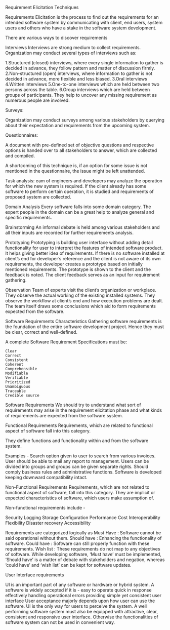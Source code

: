 Requirement Elicitation Techniques

Requirements Elicitation is the process to find out the requirements for an intended software system by communicating with client, end users, system users and others who have a stake in the software system development.

There are various ways to discover requirements

Interviews
Interviews are strong medium to collect requirements. 
Organization may conduct several types of interviews such as:

1.Structured (closed) interviews, where every single information to gather is decided in advance, they follow pattern and matter of discussion firmly.
2.Non-structured (open) interviews, where information to gather is not decided in advance, more flexible and less biased.
3.Oral interviews
4.Written interviews
5.One-to-one interviews which are held between two persons across the table.
6.Group interviews which are held between groups of participants. They help to uncover any missing requirement as numerous people are involved.


Surveys:

Organization may conduct surveys among various stakeholders by querying about their expectation and requirements from the upcoming system.

Questionnaires:

A document with pre-defined set of objective questions and respective options is handed over to all stakeholders to answer, which are collected and compiled.

A shortcoming of this technique is, if an option for some issue is not mentioned in the questionnaire, the issue might be left unattended.

Task analysis:
eam of engineers and developers may analyze the operation for which the new system is required. If the client already has some software to perform certain operation, it is studied and requirements of proposed system are collected.

Domain Analysis
Every software falls into some domain category. The expert people in the domain can be a great help to analyze general and specific requirements.

Brainstorming
An informal debate is held among various stakeholders and all their inputs are recorded for further requirements analysis.

Prototyping
Prototyping is building user interface without adding detail functionality for user to interpret the features of intended software product. It helps giving better idea of requirements. If there is no software installed at client’s end for developer’s reference and the client is not aware of its own requirements, the developer creates a prototype based on initially mentioned requirements. The prototype is shown to the client and the feedback is noted. The client feedback serves as an input for requirement gathering.

Observation
Team of experts visit the client’s organization or workplace. They observe the actual working of the existing installed systems. They observe the workflow at client’s end and how execution problems are dealt. The team itself draws some conclusions which aid to form requirements expected from the software.


Software Requirements Characteristics
Gathering software requirements is the foundation of the entire software development project. Hence they must be clear, correct and well-defined.

A complete Software Requirement Specifications must be:

	Clear
	Correct
	Consistent
	Coherent
	Comprehensible
	Modifiable
	Verifiable
	Prioritized
	Unambiguous
	Traceable
	Credible source

Software Requirements
We should try to understand what sort of requirements may arise in the requirement elicitation phase and what kinds of requirements are expected from the software system.

Functional Requirements
Requirements, which are related to functional aspect of software fall into this category.

They define functions and functionality within and from the software system.

Examples -
Search option given to user to search from various invoices.
User should be able to mail any report to management.
Users can be divided into groups and groups can be given separate rights.
Should comply business rules and administrative functions.
Software is developed keeping downward compatibility intact.

Non-Functional Requirements
Requirements, which are not related to functional aspect of software, fall into this category. They are implicit or expected characteristics of software, which users make assumption of.

Non-functional requirements include -

Security
Logging
Storage
Configuration
Performance
Cost
Interoperability
Flexibility
Disaster recovery
Accessibility

Requirements are categorized logically as
Must Have : 
	Software cannot be said operational without them.
Should have : 
	Enhancing the functionality of software.
Could have : 
	Software can still properly function with these requirements.
Wish list : 
	These requirements do not map to any objectives of software.
While developing software, ‘Must have’ must be implemented, ‘Should have’ is a matter of debate with stakeholders and negation, whereas ‘could have’ and ‘wish list’ can be kept for software updates.

User Interface requirements

UI is an important part of any software or hardware or hybrid system. A software is widely accepted if it is -
	easy to operate
	quick in response
	effectively handling operational errors
	providing simple yet consistent user interface
User acceptance majorly depends upon how user can use the software. UI is the only way for users to perceive the system. A well performing software system must also be equipped with attractive, clear, consistent and responsive user interface. Otherwise the functionalities of software system can not be used in convenient way.
